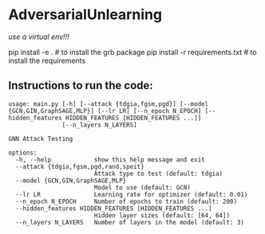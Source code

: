 # AdversarialUnlearning

_use a virtual env!!!_

pip install -e . # to install the grb package
pip install -r requirements.txt # to install the requirements

## Instructions to run the code:

```
usage: main.py [-h] [--attack {tdgia,fgsm,pgd}] [--model {GCN,GIN,GraphSAGE,MLP}] [--lr LR] [--n_epoch N_EPOCH] [--hidden_features HIDDEN_FEATURES [HIDDEN_FEATURES ...]]
               [--n_layers N_LAYERS]

GNN Attack Testing

options:
  -h, --help            show this help message and exit
  --attack {tdgia,fgsm,pgd,rand,speit}
                        Attack type to test (default: tdgia)
  --model {GCN,GIN,GraphSAGE,MLP}
                        Model to use (default: GCN)
  --lr LR               Learning rate for optimizer (default: 0.01)
  --n_epoch N_EPOCH     Number of epochs to train (default: 200)
  --hidden_features HIDDEN_FEATURES [HIDDEN_FEATURES ...]
                        Hidden layer sizes (default: [64, 64])
  --n_layers N_LAYERS   Number of layers in the model (default: 3)
